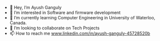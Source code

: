 - 👋 Hey, I’m Ayush Ganguly
- 👀 I’m interested in Software and firmware development
- 🌱 I’m currently learning Computer Engineering in University of Waterloo, Canada.
- 💞️ I’m looking to collaborate on Tech Projects
- 📫 How to reach me www.linkedin.com/in/ayush-ganguly-45728520b

<!---
AYUSH325/AYUSH325 is a ✨ special ✨ repository because its `README.md` (this file) appears on your GitHub profile.
You can click the Preview link to take a look at your changes.
--->
